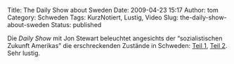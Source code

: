 Title: The Daily Show about Sweden
Date: 2009-04-23 15:17
Author: tom
Category: Schweden
Tags: KurzNotiert, Lustig, Video
Slug: the-daily-show-about-sweden
Status: published

Die *Daily Show* mit Jon Stewart beleuchtet angesichts der
“sozialistischen Zukunft Amerikas” die erschreckenden Zustände in
Schweden: [Teil
1](http://www.thedailyshow.com/video/index.jhtml?videoId=225113&title=the-stockholm-syndrome),
[Teil
2](http://www.thedailyshow.com/video/index.jhtml?videoId=225126&title=the).  
Sehr lustig.

